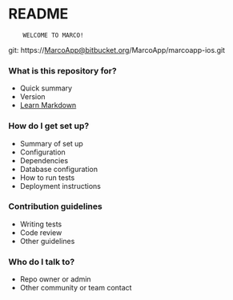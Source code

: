 # README #

		WELCOME TO MARCO!

git: https://MarcoApp@bitbucket.org/MarcoApp/marcoapp-ios.git

### What is this repository for? ###

* Quick summary 
* Version
* [Learn Markdown](https://bitbucket.org/tutorials/markdowndemo)

### How do I get set up? ###

* Summary of set up
* Configuration
* Dependencies
* Database configuration
* How to run tests
* Deployment instructions

### Contribution guidelines ###

* Writing tests
* Code review
* Other guidelines

### Who do I talk to? ###

* Repo owner or admin
* Other community or team contact